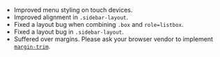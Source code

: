 
 - Improved menu styling on touch devices.
 - Improved alignment in `.sidebar-layout`.
 - Fixed a layout bug when combining `.box` and `role=listbox`.
 - Fixed a layout bug in `.sidebar-layout`.
 - Suffered over margins. Please ask your browser vendor to implement
   [`margin-trim`](https://developer.mozilla.org/en-US/docs/Web/CSS/margin-trim).

